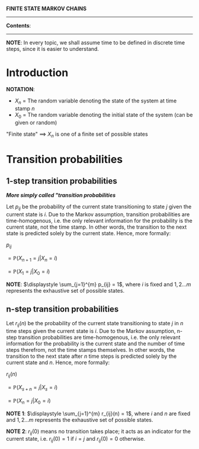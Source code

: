 **FINITE STATE MARKOV CHAINS**

---

**Contents**:



---

**NOTE**: In every topic, we shall assume time to be defined in discrete time steps, since it is easier to understand.

# Introduction
**NOTATION**:

- $X_n$ = The random variable denoting the state of the system at time stamp $n$
- $X_0$ = The random variable denoting the initial state of the system (can be given or random)

"Finite state" $\implies$ $X_n$ is one of a finite set of possible states

# Transition probabilities
## 1-step transition probabilities
**_More simply called "transition probabilities_**

Let $p_{ij}$ be the probability of the current state transitioning to state $j$ given the current state is $i$. Due to the Markov assumption, transition probabilities are time-homogenous, i.e. the only relevant information for the probability is the current state, not the time stamp.  In other words, the transition to the next state is predicted solely by the current state. Hence, more formally:

$p_{ij}$

$= \mathbb{P}(X_{n+1} = j | X_n = i)$

$= \mathbb{P}(X_1 = j | X_0 = i)$

**NOTE**: $\displaystyle \sum_{j=1}^{m} p_{ij} = 1$, where $i$ is fixed and ${1, 2 ... m}$ represents the exhaustive set of possible states.

## n-step transition probabilities
Let $r_{ij}(n)$ be the probability of the current state transitioning to state $j$ in $n$ time steps given the current state is $i$. Due to the Markov assumption, n-step transition probabilities are time-homogenous, i.e. the only relevant information for the probability is the current state and the number of time steps therefrom, not the time stamps themselves.  In other words, the transition to the next state after $n$ time steps is predicted solely by the current state and $n$. Hence, more formally:

$r_{ij}(n)$

$= \mathbb{P}(X_{s+n} = j | X_s = i)$

$= \mathbb{P}(X_n = j | X_0 = i)$

**NOTE 1**: $\displaystyle \sum_{j=1}^{m} r_{ij}(n) = 1$, where $i$ and $n$ are fixed and ${1, 2 ... m}$ represents the exhaustive set of possible states.

**NOTE 2**: $r_{ij}(0)$ means no transition takes place; it acts as an indicator for the current state, i.e. $r_{ij}(0) = 1$ if $i = j$ and $r_{ij}(0) = 0$ otherwise.
